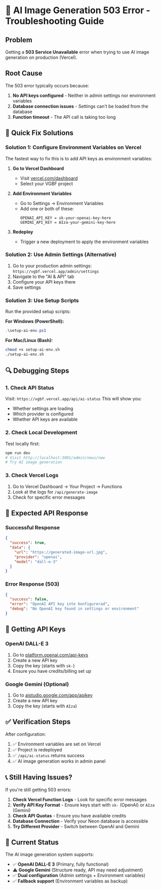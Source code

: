 # 🚨 AI Image Generation 503 Error - Troubleshooting Guide

## Problem
Getting a **503 Service Unavailable** error when trying to use AI image generation on production (Vercel).

## Root Cause
The 503 error typically occurs because:
1. **No API keys configured** - Neither in admin settings nor environment variables
2. **Database connection issues** - Settings can't be loaded from the database
3. **Function timeout** - The API call is taking too long

## 🔧 Quick Fix Solutions

### Solution 1: Configure Environment Variables on Vercel
The fastest way to fix this is to add API keys as environment variables:

1. **Go to Vercel Dashboard**
   - Visit [vercel.com/dashboard](https://vercel.com/dashboard)
   - Select your VGBF project

2. **Add Environment Variables**
   - Go to Settings → Environment Variables
   - Add one or both of these:
     ```
     OPENAI_API_KEY = sk-your-openai-key-here
     GEMINI_API_KEY = AIza-your-gemini-key-here
     ```

3. **Redeploy**
   - Trigger a new deployment to apply the environment variables

### Solution 2: Use Admin Settings (Alternative)
1. Go to your production admin settings: `https://vgbf.vercel.app/admin/settings`
2. Navigate to the "AI & API" tab
3. Configure your API keys there
4. Save settings

### Solution 3: Use Setup Scripts
Run the provided setup scripts:

**For Windows (PowerShell):**
```powershell
.\setup-ai-env.ps1
```

**For Mac/Linux (Bash):**
```bash
chmod +x setup-ai-env.sh
./setup-ai-env.sh
```

## 🔍 Debugging Steps

### 1. Check API Status
Visit: `https://vgbf.vercel.app/api/ai-status`
This will show you:
- Whether settings are loading
- Which provider is configured
- Whether API keys are available

### 2. Check Local Development
Test locally first:
```bash
npm run dev
# Visit http://localhost:3001/admin/news/new
# Try AI image generation
```

### 3. Check Vercel Logs
1. Go to Vercel Dashboard → Your Project → Functions
2. Look at the logs for `/api/generate-image`
3. Check for specific error messages

## 🎯 Expected API Response

### Successful Response
```json
{
  "success": true,
  "data": {
    "url": "https://generated-image-url.jpg",
    "provider": "openai",
    "model": "dall-e-3"
  }
}
```

### Error Response (503)
```json
{
  "success": false,
  "error": "OpenAI API key inte konfigurerad",
  "debug": "No OpenAI key found in settings or environment"
}
```

## 🚀 Getting API Keys

### OpenAI DALL-E 3
1. Go to [platform.openai.com/api-keys](https://platform.openai.com/api-keys)
2. Create a new API key
3. Copy the key (starts with `sk-`)
4. Ensure you have credits/billing set up

### Google Gemini (Optional)
1. Go to [aistudio.google.com/app/apikey](https://aistudio.google.com/app/apikey)
2. Create a new API key
3. Copy the key (starts with `AIza`)

## ✅ Verification Steps

After configuration:
1. ✅ Environment variables are set on Vercel
2. ✅ Project is redeployed
3. ✅ `/api/ai-status` returns success
4. ✅ AI image generation works in admin panel

## 📞 Still Having Issues?

If you're still getting 503 errors:

1. **Check Vercel Function Logs** - Look for specific error messages
2. **Verify API Key Format** - Ensure keys start with `sk-` (OpenAI) or `AIza` (Gemini)
3. **Check API Quotas** - Ensure you have available credits
4. **Database Connection** - Verify your Neon database is accessible
5. **Try Different Provider** - Switch between OpenAI and Gemini

## 🎯 Current Status

The AI image generation system supports:
- ✅ **OpenAI DALL-E 3** (Primary, fully functional)
- ⚠️ **Google Gemini** (Structure ready, API may need adjustment)
- ✅ **Dual configuration** (Admin settings + Environment variables)
- ✅ **Fallback support** (Environment variables as backup)
